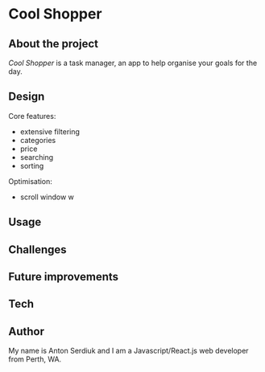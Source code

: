 # Cool Shopper

## About the project
_Cool Shopper_ is a task manager, an app to help organise your goals for the day.



## Design 
Core features:
- extensive filtering
- categories
- price
- searching
- sorting

Optimisation:
- scroll window w



## Usage 

## Challenges

## Future improvements 
  
## Tech


## Author
My name is Anton Serdiuk and I am a Javascript/React.js web developer from Perth, WA.
